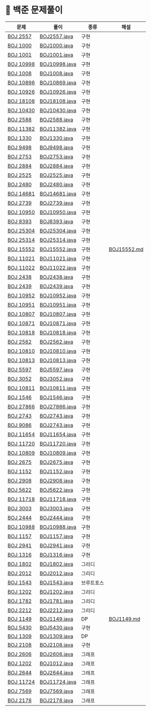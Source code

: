 # 📍 백준 문제풀이

| 문제                                                 | 풀이 | 종류    | 해설                                |
|----------------------------------------------------|---|-------|-----------------------------------|
| [BOJ 2557](https://www.acmicpc.net/problem/2557)   | [BOJ2557.java](BOJ%2FBOJ2557.java) | 구현    |                                   |
| [BOJ 1000](https://www.acmicpc.net/problem/1000)   | [BOJ1000.java](BOJ%2FBOJ1000.java) | 구현    |                                   |
| [BOJ 1001](https://www.acmicpc.net/problem/1001)   | [BOJ1001.java](BOJ%2FBOJ1001.java) | 구현    |                                   |
| [BOJ 10998](https://www.acmicpc.net/problem/10998) | [BOJ10998.java](BOJ%2FBOJ10998.java) | 구현    |                                   |
| [BOJ 1008](https://www.acmicpc.net/problem/1008)   | [BOJ1008.java](BOJ%2FBOJ1008.java) | 구현    |                                   |
| [BOJ 10896](https://www.acmicpc.net/problem/10896) | [BOJ10869.java](BOJ%2FBOJ10869.java) | 구현    |                                   |
| [BOJ 10926](https://www.acmicpc.net/problem/10926) | [BOJ10926.java](BOJ%2FBOJ10926.java) | 구현    |                                   |
| [BOJ 18108](https://www.acmicpc.net/problem/18108) | [BOJ18108.java](BOJ%2FBOJ18108.java) | 구현    |                                   |
| [BOJ 10430](https://www.acmicpc.net/problem/10430) | [BOJ10430.java](BOJ%2FBOJ10430.java) | 구현    |                                   |
| [BOJ 2588](https://www.acmicpc.net/problem/2588)   | [BOJ2588.java](BOJ%2FBOJ2588.java) | 구현    |                                   |
| [BOJ 11382](https://www.acmicpc.net/problem/11382) | [BOJ11382.java](BOJ%2FBOJ11382.java) | 구현    |                                   |
| [BOJ 1330](https://www.acmicpc.net/problem/1330)   | [BOJ1330.java](BOJ%2FBOJ1330.java) | 구현    |                                   |
| [BOJ 9498](https://www.acmicpc.net/problem/9498)   | [BOJ9498.java](BOJ%2FBOJ9498.java) | 구현    |                                   |
| [BOJ 2753](https://www.acmicpc.net/problem/2753)   | [BOJ2753.java](BOJ%2FBOJ2753.java) | 구현    |                                   |
| [BOJ 2884](https://www.acmicpc.net/problem/2884)   | [BOJ2884.java](BOJ%2FBOJ2884.java) | 구현    |                                   |
| [BOJ 2525](https://www.acmicpc.net/problem/2525)   | [BOJ2525.java](BOJ%2FBOJ2525.java) | 구현    |                                   |
| [BOJ 2480](https://www.acmicpc.net/problem/2480)   | [BOJ2480.java](BOJ%2FBOJ2480.java) | 구현    |                                   |
| [BOJ 14681](https://www.acmicpc.net/problem/14681) | [BOJ14681.java](BOJ%2FBOJ14681.java) | 구현    |                                   |
| [BOJ 2739](https://www.acmicpc.net/problem/2739)   | [BOJ2739.java](BOJ%2FBOJ2739.java) | 구현    |                                   |
| [BOJ 10950](https://www.acmicpc.net/problem/10950) | [BOJ10950.java](BOJ%2FBOJ10950.java) | 구현    |                                   |
| [BOJ 8393](https://www.acmicpc.net/problem/18393)  | [BOJ8393.java](BOJ%2FBOJ8393.java) | 구현    |                                   |
| [BOJ 25304](https://www.acmicpc.net/problem/25304) | [BOJ25304.java](BOJ%2FBOJ25304.java)| 구현    |                                   |
| [BOJ 25314](https://www.acmicpc.net/problem/25314) | [BOJ25314.java](BOJ%2FBOJ25314.java)| 구현    |                                   |
| [BOJ 15552](https://www.acmicpc.net/problem/15552) |[BOJ15552.java](BOJ%2FBOJ15552.java) | 구현    | [BOJ15552.md](NOTE%2FBOJ15552.md) |
| [BOJ 11021](https://www.acmicpc.net/problem/11021) |[BOJ11021.java](BOJ%2FBOJ11021.java) | 구현    |                                   |
| [BOJ 11022](https://www.acmicpc.net/problem/11022) |[BOJ11022.java](BOJ%2FBOJ11022.java) | 구현    |                                   |
| [BOJ 2438](https://www.acmicpc.net/problem/2438)   |[BOJ2438.java](BOJ%2FBOJ2438.java) | 구현    |                                   |
| [BOJ 2439](https://www.acmicpc.net/problem/2439)   |[BOJ2439.java](BOJ%2FBOJ2439.java)| 구현    |                                   |
| [BOJ 10952](https://www.acmicpc.net/problem/10952) |[BOJ10952.java](BOJ%2FBOJ10952.java)| 구현    |                                   |
| [BOJ 10951](https://www.acmicpc.net/problem/10951) |[BOJ10951.java](BOJ%2FBOJ10951.java)| 구현    |                                   |
| [BOJ 10807](https://www.acmicpc.net/problem/10807) |[BOJ10807.java](BOJ%2FBOJ10807.java)| 구현    |                                   |
| [BOJ 10871](https://www.acmicpc.net/problem/10871) |[BOJ10871.java](BOJ%2FBOJ10871.java)| 구현    |                                   |
| [BOJ 10818](https://www.acmicpc.net/problem/10818) |[BOJ10818.java](BOJ%2FBOJ10818.java)| 구현    |                                   |
| [BOJ 2562](https://www.acmicpc.net/problem/2562)   |[BOJ2562.java](BOJ%2FBOJ2562.java)| 구현    |                                   |
| [BOJ 10810](https://www.acmicpc.net/problem/10810) |[BOJ10810.java](BOJ%2FBOJ10810.java)| 구현    |                                   |
| [BOJ 10813](https://www.acmicpc.net/problem/10813) |[BOJ10813.java](BOJ%2FBOJ10813.java)| 구현    |                                   |
| [BOJ 5597](https://www.acmicpc.net/problem/5597)   |[BOJ5597.java](BOJ%2FBOJ5597.java)| 구현    |                                   |
| [BOJ 3052](https://www.acmicpc.net/problem/3052)   |[BOJ3052.java](BOJ%2FBOJ3052.java)| 구현    |                                   |
| [BOJ 10811](https://www.acmicpc.net/problem/10811) |[BOJ10811.java](BOJ%2FBOJ10811.java)| 구현    |                                   |
| [BOJ 1546](https://www.acmicpc.net/problem/1546)   |[BOJ1546.java](BOJ%2FBOJ1546.java)| 구현    |                                   |
| [BOJ 27866](https://www.acmicpc.net/problem/27866) |[BOJ27866.java](BOJ%2FBOJ27866.java)| 구현    |                                   |
| [BOJ 2743](https://www.acmicpc.net/problem/2743)   |[BOJ2743.java](BOJ%2FBOJ2743.java)| 구현    |                                   |
| [BOJ 9086](https://www.acmicpc.net/problem/9086)   |[BOJ2743.java](BOJ%2FBOJ2743.java)| 구현    |                                   |
| [BOJ 11654](https://www.acmicpc.net/problem/11654) |[BOJ11654.java](BOJ%2FBOJ11654.java)| 구현    |                                   |
| [BOJ 11720](https://www.acmicpc.net/problem/11720) |[BOJ11720.java](BOJ%2FBOJ11720.java)| 구현    |                                   |
| [BOJ 10809](https://www.acmicpc.net/problem/10809) |[BOJ10809.java](BOJ%2FBOJ10809.java)| 구현    |                                   |
| [BOJ 2675](https://www.acmicpc.net/problem/2675)   |[BOJ2675.java](BOJ%2FBOJ2675.java)| 구현    |                                   |
| [BOJ 1152](https://www.acmicpc.net/problem/1152)   |[BOJ1152.java](BOJ%2FBOJ1152.java)| 구현    |                                   |
| [BOJ 2908](https://www.acmicpc.net/problem/2908)   |[BOJ2908.java](BOJ%2FBOJ2908.java)| 구현    |                                   |
| [BOJ 5622](https://www.acmicpc.net/problem/5622)   |[BOJ5622.java](BOJ%2FBOJ5622.java)| 구현    |                                   |
| [BOJ 11718](https://www.acmicpc.net/problem/11718) |[BOJ11718.java](BOJ%2FBOJ11718.java)| 구현    |                                   |
| [BOJ 3003](https://www.acmicpc.net/problem/3003)   |[BOJ3003.java](BOJ%2FBOJ3003.java)| 구현    |                                   |
| [BOJ 2444](https://www.acmicpc.net/problem/2444)   |[BOJ2444.java](BOJ%2FBOJ2444.java)| 구현    |                                   |
| [BOJ 10988](https://www.acmicpc.net/problem/10988) |[BOJ10988.java](BOJ%2FBOJ10988.java)| 구현    |                                   |
| [BOJ 1157](https://www.acmicpc.net/problem/1157)   |[BOJ1157.java](BOJ%2FBOJ1157.java)| 구현    |                                   |
| [BOJ 2941](https://www.acmicpc.net/problem/2941)   |[BOJ2941.java](BOJ%2FBOJ2941.java)| 구현    |                                   |
| [BOJ 1316](https://www.acmicpc.net/problem/1316)   |[BOJ1316.java](BOJ%2FBOJ1316.java)| 구현    |                                   |
| [BOJ 1802](https://www.acmicpc.net/problem/1802)   |[BOJ1802.java](BOJ%2FBOJ1802.java)| 그리디   |                                   |
| [BOJ 2012](https://www.acmicpc.net/problem/2012)   |[BOJ2012.java](BOJ%2FBOJ2012.java)| 그리디   |                                   |
| [BOJ 1543](https://www.acmicpc.net/problem/1543)   |[BOJ1543.java](BOJ%2FBOJ1543.java)| 브루트포스 |                                   |
| [BOJ 1202](https://www.acmicpc.net/problem/1202)   |[BOJ1202.java](BOJ%2FBOJ1202.java)| 그리디   |                                   |
| [BOJ 1782](https://www.acmicpc.net/problem/1782)   |[BOJ1781.java](BOJ%2FBOJ1781.java)| 그리디   |                                   |
| [BOJ 2212](https://www.acmicpc.net/problem/2212)   |[BOJ2212.java](BOJ%2FBOJ2212.java)| 그리디   |                                   |
| [BOJ 1149](https://www.acmicpc.net/problem/1149)   |[BOJ1149.java](BOJ%2FBOJ1149.java)| DP    |           [BOJ1149.md](NOTE%2FBOJ1149.md)                      |
| [BOJ 5430](https://www.acmicpc.net/problem/5430)   |[BOJ5430.java](BOJ%2FBOJ5430.java)| 구현    |     |
| [BOJ 1309](https://www.acmicpc.net/problem/1309)   |[BOJ1309.java](BOJ%2FBOJ1309.java)| DP    |     |
| [BOJ 2108](https://www.acmicpc.net/problem/2108)   |[BOJ2108.java](BOJ%2FBOJ2108.java)| 구현    |     |
| [BOJ 2606](https://www.acmicpc.net/problem/2606)   |[BOJ2606.java](BOJ%2FBOJ2606.java)| 그래프   |     |
| [BOJ 1202](https://www.acmicpc.net/problem/1012)   |[BOJ1012.java](BOJ%2FBOJ1012.java)| 그래프   |     |
| [BOJ 2644](https://www.acmicpc.net/problem/2644)   |[BOJ2644.java](BOJ%2FBOJ2644.java)| 그래프   |     |
| [BOJ 11724](https://www.acmicpc.net/problem/11724) |[BOJ11724.java](BOJ%2FBOJ11724.java)| 그래프   |     |
| [BOJ 7569](https://www.acmicpc.net/problem/7569)   |[BOJ7569.java](BOJ%2FBOJ7569.java)| 그래프   |     |
| [BOJ 2178](https://www.acmicpc.net/problem/2178)   |[BOJ2178.java](BOJ%2FBOJ2178%2FBOJ2178.java)| 그래프   |     |






